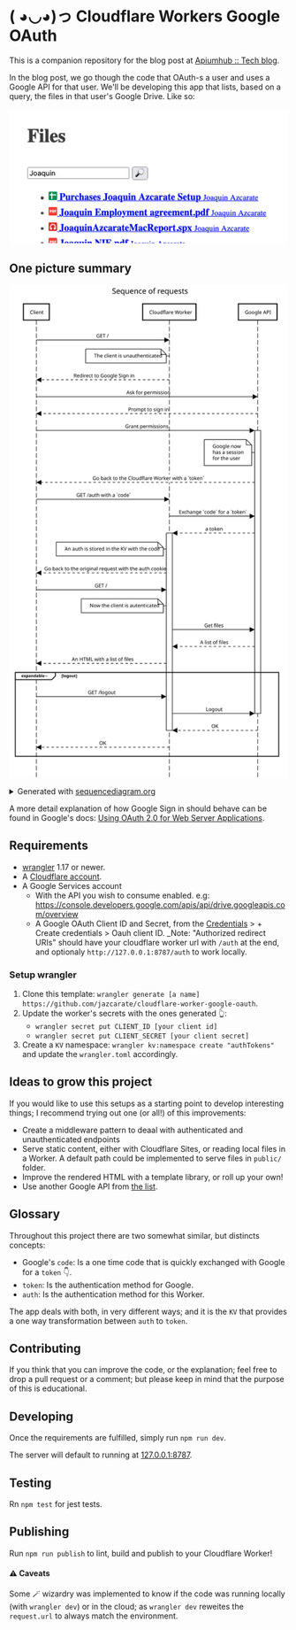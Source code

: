 # ( ◕◡◕)っ Cloudflare Workers Google OAuth

This is a companion repository for the blog post at [Apiumhub :: Tech blog](https://apiumhub.com/tech-blog-barcelona/).

In the blog post, we go though the code that OAuth-s a user and uses a Google API for that user.
We'll be developing this app that lists, based on a query, the files in that user's Google Drive. Like so:

![Result — Design is my passion](./docs/result.png)

## One picture summary
![Sequence of requests](./docs/sequence_of_requests.svg)

<details>
  <summary>Generated with <a href="https://sequencediagram.org/" target="_blank" rel="noopener noreferrer">sequencediagram.org</a></summary>
  <pre><code>title Sequence of requests

Client->Cloudflare Worker: GET /
note left of Cloudflare Worker: The client is unauthenticated
Cloudflare Worker-->Client: Redirect to Google Sign in
Client->Google API: Ask for permission
Google API-->Client: Prompt to sign in
Client->Google API: Grant permissions
activate Google API
note left of Google API: Google now\nhas a session\nfor the user
Google API-->Client: Go back to the Cloudflare Worker with a `token`
Client->Cloudflare Worker: GET /auth with a `code`
Cloudflare Worker->Google API: Exchange `code` for a `token`
Google API-->Cloudflare Worker: a token
activate Cloudflare Worker
note left of Cloudflare Worker: An auth is stored in the KV with the code
Cloudflare Worker-->Client: Go back to the original request with the auth cookie
Client->Cloudflare Worker: GET /
note left of Cloudflare Worker: Now the client is autenticated
Cloudflare Worker->Google API: Get files
Google API-->Cloudflare Worker: A list of files
Cloudflare Worker-->Client: An HTML with a list of files
expandable− logout
Client->Cloudflare Worker: GET /logout
Cloudflare Worker->Google API: Logout
deactivate Google API
Google API-->Cloudflare Worker: OK
deactivate Cloudflare Worker
Cloudflare Worker-->Client: OK
end
  </code></pre>
</details>

A more detail explanation of how Google Sign in should behave can be found in Google's docs: [Using OAuth 2.0 for Web Server Applications](https://developers.google.com/identity/protocols/oauth2/web-server).

## Requirements

- [wrangler](https://developers.cloudflare.com/workers/cli-wrangler/install-update) 1.17 or newer.
- A [Cloudflare account](https://dash.cloudflare.com).
- A Google Services account
  - With the API you wish to consume enabled. e.g: https://console.developers.google.com/apis/api/drive.googleapis.com/overview
  - A Google OAuth Client ID and Secret, from the [Credentials](https://console.cloud.google.com/apis/credentials) > + Create credentials > Oauh client ID. _Note: "Authorized redirect URIs" should have your cloudflare worker url with `/auth` at the end, and optionaly `http://127.0.0.1:8787/auth` to work locally.

### Setup wrangler

1. Clone this template: `wrangler generate [a name] https://github.com/jazcarate/cloudflare-worker-google-oauth`.
1. Update the worker's secrets with the ones generated 👆:
   - `wrangler secret put CLIENT_ID [your client id]`
   - `wrangler secret put CLIENT_SECRET [your client secret]`
1. Create a `KV` namespace: `wrangler kv:namespace create "authTokens"` and update the `wrangler.toml` accordingly.

## Ideas to grow this project
If you would like to use this setups as a starting point to develop interesting things; I recommend trying out one (or all!) of this improvements:

- Create a middleware pattern to deaal with authenticated and unauthenticated endpoints
- Serve static content, either with Cloudflare Sites, or reading local files in a Worker. A default path could be implemented to serve files in `public/` folder.
- Improve the rendered HTML with a template library, or roll up your own!
- Use another Google API from [the list](https://developers.google.com/workspace/products).


## Glossary
Throughout this project there are two somewhat similar, but distincts concepts:
 - Google's `code`: Is a one time code that is quickly exchanged with Google for a `token` 👇.
 - `token`: Is the authentication method for Google.
 - `auth`: Is the authentication method for this Worker.

The app deals with both, in very different ways; and it is the `KV` that provides a one way transformation between `auth` to `token`.
 
## Contributing
If you think that you can improve the code, or the explanation; feel free to drop a pull request or a comment; but please keep in mind that the purpose of this is educational.

## Developing
Once the requirements are fulfilled, simply run `npm run dev`.

The server will default to running at [127.0.0.1:8787](http://127.0.0.1:8787/).

## Testing
Rn `npm test` for jest tests.

## Publishing
Run `npm run publish` to lint, build and publish to your Cloudflare Worker!

#### ⚠️ Caveats

Some 🪄 wizardry was implemented to know if the code was running locally (with `wrangler dev`) or in the cloud; as `wrangler dev` reweites the `request.url` to always match the environment.